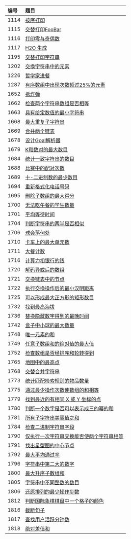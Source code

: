 | 编号 | 题目 |
| :-----  | :----- |
|  1114 | [按序打印](src/main/java/concurrency/Problem1114.java) |
|  1115 | [交替打印FooBar](src/main/java/concurrency/Problem1115.java) |
|  1116 | [打印零与奇偶数](src/main/java/concurrency/Problem1116.java) |
|  1117 | [H2O 生成](src/main/java/concurrency/Problem1117.java) |
|  1195 | [交替打印字符串](src/main/java/concurrency/Problem1195.java) |
|  1202 | [交换字符串中的元素](src/main/java/algorithms/Problem1202.java) |
|  1226 | [哲学家进餐](src/main/java/concurrency/Problem1226.java) |
|  1287 | [有序数组中出现次数超过25%的元素](src/main/java/algorithms/Problem1287.java) |
|  1652 | [拆炸弹](src/main/java/algorithms/Problem1652.java) |
|  1662 | [检查两个字符串数组是否相等](src/main/java/algorithms/Problem1662.java) |
|  1663 | [具有给定数值的最小字符串](src/main/java/algorithms/Problem1663.java) |
|  1668 | [最大重复子字符串](src/main/java/algorithms/Problem1668.java) |
|  1669 | [合并两个链表](src/main/java/algorithms/Problem1669.java) |
|  1678 | [设计Goal解析器](src/main/java/algorithms/Problem1678.java) |
|  1679 | [K和数对的最大数目](src/main/java/algorithms/Problem1679.java) |
|  1684 | [统计一致字符串的数目](src/main/java/algorithms/Problem1684.java) |
|  1688 | [比赛中的配对次数](src/main/java/algorithms/Problem1688.java) |
|  1689 | [十-二进制数的最少数目](src/main/java/algorithms/Problem1689.java) |
|  1694 | [重新格式化电话号码](src/main/java/algorithms/Problem1694.java) |
|  1695 | [删除子数组的最大得分](src/main/java/algorithms/Problem1695.java) |
|  1700 | [无法吃午餐的学生数量](src/main/java/algorithms/Problem1700.java) |
|  1701 | [平均等待时间](src/main/java/algorithms/Problem1701.java) |
|  1704 | [判断字符串的两半是否相似](src/main/java/algorithms/Problem1704.java) |
|  1706 | [球会落何处](src/main/java/algorithms/Problem1706.java) |
|  1710 | [卡车上的最大单元数](src/main/java/algorithms/Problem1710.java) |
|  1711 | [大餐计数](src/main/java/algorithms/Problem1711.java) |
|  1716 | [计算力扣银行的钱](src/main/java/algorithms/Problem1716.java) |
|  1720 | [解码异或后的数组](src/main/java/algorithms/Problem1720.java) |
|  1721 | [交换链表中的节点](src/main/java/algorithms/Problem1721.java) |
|  1722 | [执行交换操作后的最小汉明距离](src/main/java/algorithms/Problem1722.java) |
|  1725 | [可以形成最大正方形的矩形数目](src/main/java/algorithms/Problem1725.java) |
|  1732 | [找到最高海拔](src/main/java/algorithms/Problem1732.java) |
|  1736 | [替换隐藏数字得到的最晚时间](src/main/java/algorithms/Problem1736.java) |
|  1742 | [盒子中小球的最大数量](src/main/java/algorithms/Problem1742.java) |
|  1748 | [唯一元素的和](src/main/java/algorithms/Problem1748.java) |
|  1749 | [任意子数组和的绝对值的最大值](src/main/java/algorithms/Problem1749.java) |
|  1752 | [检查数组是否经排序和轮转得到](src/main/java/algorithms/Problem1752.java) |
|  1765 | [地图中的最高点](src/main/java/algorithms/Problem1765.java) |
|  1768 | [交替合并字符串](src/main/java/algorithms/Problem1768.java) |
|  1773 | [统计匹配检索规则的物品数量](src/main/java/algorithms/Problem1773.java) |
|  1775 | [通过最少操作次数使数组的和相等](src/main/java/algorithms/Problem1775.java) |
|  1779 | [找到最近的有相同 X 或 Y 坐标的点](src/main/java/algorithms/Problem1779.java) |
|  1780 | [判断一个数字是否可以表示成三的幂的和](src/main/java/algorithms/Problem1780.java) |
|  1781 | [所有子字符串美丽值之和](src/main/java/algorithms/Problem1781.java) |
|  1784 | [检查二进制字符串字段](src/main/java/algorithms/Problem1784.java) |
|  1790 | [仅执行一次字符串交换能否使两个字符串相等](src/main/java/algorithms/Problem1790.java) |
|  1791 | [找出星型图的中心节点](src/main/java/algorithms/Problem1791.java) |
|  1792 | [最大平均通过率](src/main/java/algorithms/Problem1792.java) |
|  1796 | [字符串中第二大的数字](src/main/java/algorithms/Problem1796.java) |
|  1800 | [最大升序子数组和](src/main/java/algorithms/Problem1800.java) |
|  1805 | [字符串中不同整数的数目](src/main/java/algorithms/Problem1805.java) |
|  1806 | [还原排列的最少操作步数](src/main/java/algorithms/Problem1806.java) |
|  1812 | [判断国际象棋棋盘中一个格子的颜色](src/main/java/algorithms/Problem1812.java) |
|  1816 | [截断句子](src/main/java/algorithms/Problem1816.java) |
|  1817 | [查找用户活跃分钟数](src/main/java/algorithms/Problem1817.java) |
|  1818 | [绝对差值和](src/main/java/algorithms/Problem1818.java) |